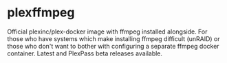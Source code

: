 # plexffmpeg
Official plexinc/plex-docker image with ffmpeg installed alongside.  For those who have systems which make installing ffmpeg difficult (unRAID) or those who don't want to bother with configuring a separate ffmpeg docker container.  Latest and PlexPass beta releases available.
